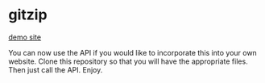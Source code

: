 # gitzip

[demo site](https://kinolien.github.com/gitzip)

You can now use the API if you would like to incorporate this into your own website. Clone this repository so that you will have the appropriate files. Then just call the API. Enjoy.

